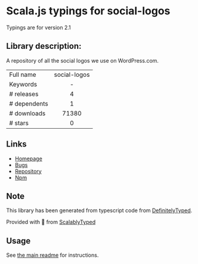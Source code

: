 
# Scala.js typings for social-logos

Typings are for version 2.1

## Library description:
A repository of all the social logos we use on WordPress.com.

|                    |                 |
| ------------------ | :-------------: |
| Full name          | social-logos |
| Keywords           | - |
| # releases         | 4 |
| # dependents       | 1 |
| # downloads        | 71380 |
| # stars            | 0 |

## Links
- [Homepage](https://github.com/Automattic/social-logos#readme)
- [Bugs](https://github.com/Automattic/social-logos/issues)
- [Repository](https://github.com/Automattic/social-logos)
- [Npm](https://www.npmjs.com/package/social-logos)
    


## Note
This library has been generated from typescript code from [DefinitelyTyped](https://definitelytyped.org).

Provided with :purple_heart: from [ScalablyTyped](https://github.com/oyvindberg/ScalablyTyped)

## Usage
See [the main readme](../../readme.md) for instructions.



